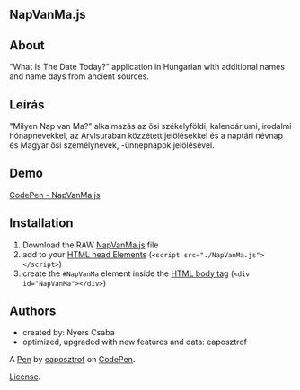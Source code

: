NapVanMa.js
-----------
## About
"What Is The Date Today?" application in Hungarian with additional names and name days from ancient sources.
## Leírás
"Milyen Nap van Ma?" alkalmazás az ősi székelyföldi, kalendáriumi,  irodalmi hónapnevekkel, az Arvisurában közzétett jelölésekkel és a naptári névnap és Magyar ősi személynevek, -ünnepnapok jelölésével.
## Demo
[CodePen - NapVanMa.js](https://codepen.io/eaposztrof/full/RwKzOzO)
## Installation
1. Download the RAW [NapVanMa.js](https://gist.githubusercontent.com/eapo/06fa2192e307371dafa3b5727cc02df9/raw/4d2e680af74ed072bc23a4fba14f8899e6876292/NapVanMa.js) file
2. add to your [HTML head Elements](https://www.w3schools.com/html/html_head.asp) (`<script src="./NapVanMa.js"></script>`)
3. create the `#NapVanMa` element inside the [HTML body tag](https://www.w3schools.com/tags/tag_body.asp) (`<div id="NapVanMa"></div>`)
## Authors
- created by: Nyers Csaba
- optimized, upgraded with new features and data: eaposztrof

A [Pen](https://codepen.io/eaposztrof/pen/RwKzOzO) by [eaposztrof](https://codepen.io/eaposztrof) on [CodePen](https://codepen.io).

[License](https://codepen.io/eaposztrof/pen/RwKzOzO/license).